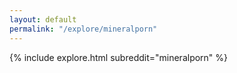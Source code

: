 ```yaml
---
layout: default
permalink: "/explore/mineralporn"
---
```


{% include explore.html subreddit="mineralporn" %}
